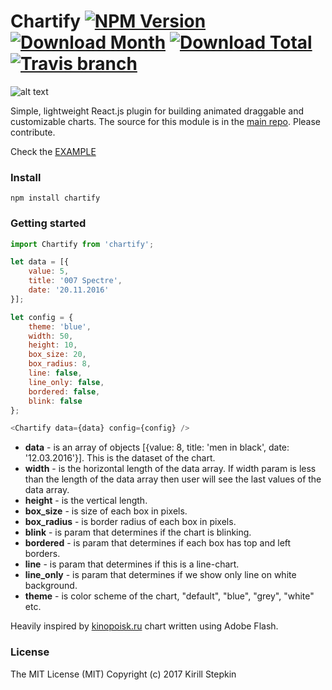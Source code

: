 # Chartify [![NPM Version](https://img.shields.io/npm/v/chartify.svg?style=flat-square)](https://www.npmjs.com/package/chartify) [![Download Month](https://img.shields.io/npm/dm/chartify.svg?style=flat-square)](https://www.npmjs.com/package/chartify) [![Download Total](https://img.shields.io/npm/dt/chartify.svg?style=flat-square)](https://www.npmjs.com/package/chartify) [![Travis branch](https://img.shields.io/travis/kiqs/chartify/master.svg?style=flat-square)](https://github.com/kiqs/chartify)

![alt text](https://raw.githubusercontent.com/kiqs/chartify/master/img/newprev.gif)

Simple, lightweight React.js plugin for building animated draggable and customizable charts. The source for this module is in the [main repo](https://github.com/kiqs/chartify). Please contribute.

Check the [EXAMPLE](https://kiqs.github.io/chartify/example/)

### Install

```
npm install chartify
```

### Getting started

```javascript
import Chartify from 'chartify';

let data = [{
	value: 5,
	title: '007 Spectre',
	date: '20.11.2016'
}];

let config = {
	theme: 'blue',
	width: 50,				      
	height: 10,
	box_size: 20,
	box_radius: 8,
	line: false,
	line_only: false,
	bordered: false,
	blink: false
};

<Chartify data={data} config={config} />
```

* **data** - is an array of objects [{value: 8, title: 'men in black', date: '12.03.2016'}]. This is the dataset of the chart.
* **width** - is the horizontal length of the data array. If width param is less than the length of the data array then user will see the last values of the data array.
* **height** - is the vertical length.
* **box_size** - is size of each box in pixels.
* **box_radius** - is border radius of each box in pixels.
* **blink** - is param that determines if the chart is blinking.
* **bordered** - is param that determines if each box has top and left borders.
* **line** - is param that determines if this is a line-chart.
* **line_only** - is param that determines if we show only line on white background.
* **theme** - is color scheme of the chart, "default", "blue", "grey", "white" etc.

Heavily inspired by [kinopoisk.ru](https://www.kinopoisk.ru/) chart written using Adobe Flash.

### License

The MIT License (MIT) Copyright (c) 2017 Kirill Stepkin
